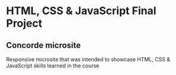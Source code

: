 # HTML, CSS & JavaScript Final Project

## Concorde microsite

Responsive microsite that was intended to showcase HTML, CSS & JavaScript skills learned in the course

